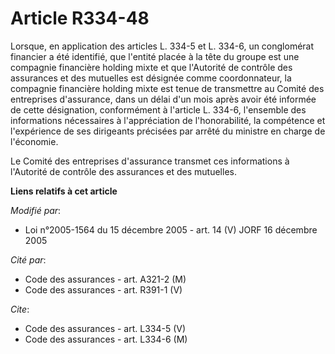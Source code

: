 # Article R334-48

Lorsque, en application des articles L. 334-5 et L. 334-6, un conglomérat financier a été identifié, que l'entité placée à la
tête du groupe est une compagnie financière holding mixte et que l'Autorité de contrôle des assurances et des mutuelles est
désignée comme coordonnateur, la compagnie financière holding mixte est tenue de transmettre au Comité des entreprises
d'assurance, dans un délai d'un mois après avoir été informée de cette désignation, conformément à l'article L. 334-6,
l'ensemble des informations nécessaires à l'appréciation de l'honorabilité, la compétence et l'expérience de ses dirigeants
précisées par arrêté du ministre en charge de l'économie.

Le Comité des entreprises d'assurance transmet ces informations à l'Autorité de contrôle des assurances et des mutuelles.

**Liens relatifs à cet article**

_Modifié par_:

  - Loi n°2005-1564 du 15 décembre 2005 - art. 14 (V) JORF 16 décembre 2005

_Cité par_:

  - Code des assurances - art. A321-2 (M)
  - Code des assurances - art. R391-1 (V)

_Cite_:

  - Code des assurances - art. L334-5 (V)
  - Code des assurances - art. L334-6 (M)
